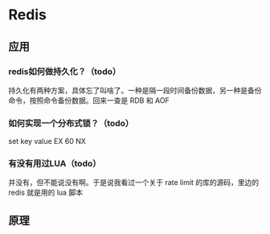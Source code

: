 # Redis

## 应用

### redis如何做持久化？（todo）

持久化有两种方案，具体忘了叫啥了。一种是隔一段时间备份数据，另一种是备份命令，按照命令备份数据。回来一查是 RDB 和 AOF

### 如何实现一个分布式锁？（todo）

set key value EX 60 NX

### 有没有用过LUA（todo）
并没有，但不能说没有啊。于是说我看过一个关于 rate limit 的库的源码，里边的 redis 就是用的 lua 脚本



## 原理